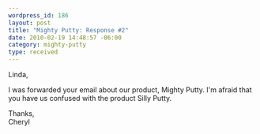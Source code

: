 ```yaml
--- 
wordpress_id: 186
layout: post
title: "Mighty Putty: Response #2"
date: 2010-02-19 14:48:57 -06:00
category: mighty-putty
type: received
---
```

Linda,

I was forwarded your email about our product, Mighty Putty. I'm afraid that you have us confused with the product Silly Putty.

Thanks,  
Cheryl
